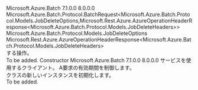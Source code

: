 <Type Name="JobDeleteBatchRequest" FullName="Microsoft.Azure.Batch.Protocol.BatchRequests.JobDeleteBatchRequest">
  <TypeSignature Language="C#" Value="public class JobDeleteBatchRequest : Microsoft.Azure.Batch.Protocol.BatchRequest&lt;Microsoft.Azure.Batch.Protocol.Models.JobDeleteOptions,Microsoft.Rest.Azure.AzureOperationHeaderResponse&lt;Microsoft.Azure.Batch.Protocol.Models.JobDeleteHeaders&gt;&gt;" />
  <TypeSignature Language="ILAsm" Value=".class public auto ansi beforefieldinit JobDeleteBatchRequest extends Microsoft.Azure.Batch.Protocol.BatchRequest`2&lt;class Microsoft.Azure.Batch.Protocol.Models.JobDeleteOptions, class Microsoft.Rest.Azure.AzureOperationHeaderResponse`1&lt;class Microsoft.Azure.Batch.Protocol.Models.JobDeleteHeaders&gt;&gt;" />
  <TypeSignature Language="DocId" Value="T:Microsoft.Azure.Batch.Protocol.BatchRequests.JobDeleteBatchRequest" />
  <TypeSignature Language="VB.NET" Value="Public Class JobDeleteBatchRequest&#xA;Inherits BatchRequest(Of JobDeleteOptions, AzureOperationHeaderResponse(Of JobDeleteHeaders))" />
  <TypeSignature Language="F#" Value="type JobDeleteBatchRequest = class&#xA;    inherit BatchRequest&lt;JobDeleteOptions, AzureOperationHeaderResponse&lt;JobDeleteHeaders&gt;&gt;" />
  <AssemblyInfo>
    <AssemblyName>Microsoft.Azure.Batch</AssemblyName>
    <AssemblyVersion>7.1.0.0</AssemblyVersion>
    <AssemblyVersion>8.0.0.0</AssemblyVersion>
  </AssemblyInfo>
  <Base>
    <BaseTypeName>Microsoft.Azure.Batch.Protocol.BatchRequest&lt;Microsoft.Azure.Batch.Protocol.Models.JobDeleteOptions,Microsoft.Rest.Azure.AzureOperationHeaderResponse&lt;Microsoft.Azure.Batch.Protocol.Models.JobDeleteHeaders&gt;&gt;</BaseTypeName>
    <BaseTypeArguments>
      <BaseTypeArgument TypeParamName="TOptions">Microsoft.Azure.Batch.Protocol.Models.JobDeleteOptions</BaseTypeArgument>
      <BaseTypeArgument TypeParamName="TResponse">Microsoft.Rest.Azure.AzureOperationHeaderResponse&lt;Microsoft.Azure.Batch.Protocol.Models.JobDeleteHeaders&gt;</BaseTypeArgument>
    </BaseTypeArguments>
  </Base>
  <Interfaces />
  <Docs>
    <summary>
            <see cref="T:Microsoft.Azure.Batch.Protocol.IBatchRequest" />する操作。
            </summary>
    <remarks>To be added.</remarks>
  </Docs>
  <Members>
    <Member MemberName=".ctor">
      <MemberSignature Language="C#" Value="public JobDeleteBatchRequest (Microsoft.Azure.Batch.Protocol.BatchServiceClient serviceClient, System.Threading.CancellationToken cancellationToken);" />
      <MemberSignature Language="ILAsm" Value=".method public hidebysig specialname rtspecialname instance void .ctor(class Microsoft.Azure.Batch.Protocol.BatchServiceClient serviceClient, valuetype System.Threading.CancellationToken cancellationToken) cil managed" />
      <MemberSignature Language="DocId" Value="M:Microsoft.Azure.Batch.Protocol.BatchRequests.JobDeleteBatchRequest.#ctor(Microsoft.Azure.Batch.Protocol.BatchServiceClient,System.Threading.CancellationToken)" />
      <MemberSignature Language="F#" Value="new Microsoft.Azure.Batch.Protocol.BatchRequests.JobDeleteBatchRequest : Microsoft.Azure.Batch.Protocol.BatchServiceClient * System.Threading.CancellationToken -&gt; Microsoft.Azure.Batch.Protocol.BatchRequests.JobDeleteBatchRequest" Usage="new Microsoft.Azure.Batch.Protocol.BatchRequests.JobDeleteBatchRequest (serviceClient, cancellationToken)" />
      <MemberType>Constructor</MemberType>
      <AssemblyInfo>
        <AssemblyName>Microsoft.Azure.Batch</AssemblyName>
        <AssemblyVersion>7.1.0.0</AssemblyVersion>
        <AssemblyVersion>8.0.0.0</AssemblyVersion>
      </AssemblyInfo>
      <Parameters>
        <Parameter Name="serviceClient" Type="Microsoft.Azure.Batch.Protocol.BatchServiceClient" />
        <Parameter Name="cancellationToken" Type="System.Threading.CancellationToken" />
      </Parameters>
      <Docs>
        <param name="serviceClient">サービスを使用するクライアント。</param>
        <param name="cancellationToken">A<see cref="T:System.Threading.CancellationToken" />要求の有効期間を制御します。</param>
        <summary>
            <see cref="T:Microsoft.Azure.Batch.Protocol.BatchRequests.JobDeleteBatchRequest" /> クラスの新しいインスタンスを初期化します。
            </summary>
        <remarks>To be added.</remarks>
      </Docs>
    </Member>
  </Members>
</Type>